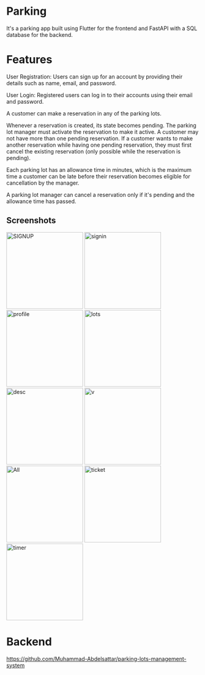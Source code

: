 # Parking
It's a parking app built using Flutter for the frontend and FastAPI with a SQL database for the backend.

# Features
User Registration: Users can sign up for an account by providing their details such as name, email, and password.

User Login: Registered users can log in to their accounts using their email and password.

A customer can make a reservation in any of the parking lots.

Whenever a reservation is created, its state becomes pending.
The parking lot manager must activate the reservation to make it active.
A customer may not have more than one pending reservation. If a
customer wants to make another reservation while having one pending
reservation, they must first cancel the existing reservation (only possible
while the reservation is pending).

Each parking lot has an allowance time in minutes, which is the
maximum time a customer can be late before their reservation
becomes eligible for cancellation by the manager.

A parking lot manager can cancel a reservation only if it's pending and
the allowance time has passed.

## Screenshots

<img src="https://github.com/user-attachments/assets/5e372012-681d-435e-93e0-a83078fc2342" alt="SIGNUP" width="200" />

<img src="https://github.com/user-attachments/assets/1033a276-5dd5-4475-afb3-0e6c1582bdf2" alt="signin" width="200" />

<img src="https://github.com/user-attachments/assets/bd678eb5-6ff8-4d33-b39b-5d5ccbe0d6ee" alt="profile" width="200" />

<img src="https://github.com/user-attachments/assets/b969ca05-31ae-4b7a-b957-abbf7afb5562" alt="lots" width="200" />

<img src="https://github.com/user-attachments/assets/39e5b978-ac01-46ab-8b8f-3aee7b412027" alt="desc" width="200" />

<img src="https://github.com/user-attachments/assets/814622f7-c129-4ca3-b345-62407a602209" alt="v" width="200" />

<img src="https://github.com/user-attachments/assets/b9ca7839-1042-4b1f-9f2d-8911504f5da9" alt="All" width="200" />

<img src="https://github.com/user-attachments/assets/1a7fc35d-b9d9-4fdd-a583-8009a9b8998d" alt="ticket" width="200" />

<img src="https://github.com/user-attachments/assets/e673468c-0312-49d2-8de7-77c58e2c7449" alt="timer" width="200" />

# Backend
https://github.com/Muhammad-Abdelsattar/parking-lots-management-system

